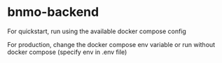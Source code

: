 # bnmo-backend

For quickstart, run using the available docker compose config

For production, change the docker compose env variable or run without docker compose (specify env in .env file)
